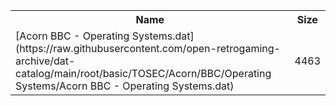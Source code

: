<table>
<tr><th>Name</th><th>Size</th></tr>
<tr><td>[Acorn BBC - Operating Systems.dat](https://raw.githubusercontent.com/open-retrogaming-archive/dat-catalog/main/root/basic/TOSEC/Acorn/BBC/Operating Systems/Acorn BBC - Operating Systems.dat)</td><td>4463</td></tr>
</table>
